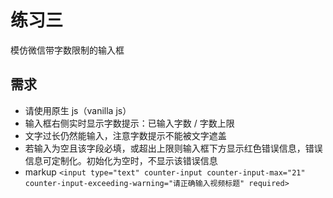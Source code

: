 # 练习三

模仿微信带字数限制的输入框

## 需求

- 请使用原生 js（vanilla js）
- 输入框右侧实时显示字数提示：已输入字数 / 字数上限
- 文字过长仍然能输入，注意字数提示不能被文字遮盖
- 若输入为空且该字段必填，或超出上限则输入框下方显示红色错误信息，错误信息可定制化。初始化为空时，不显示该错误信息
- markup `<input type="text" counter-input counter-input-max="21" counter-input-exceeding-warning="请正确输入视频标题" required>`
